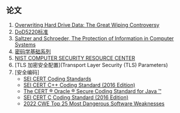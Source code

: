 ## 论文

1. [Overwriting Hard Drive Data: The Great Wiping Controversy](https://www.vidarholen.net/~vidar/overwriting_hard_drive_data.pdf)
2. [DoD5220标准]()
3. [Saltzer and Schroeder, The Protection of Information in Computer Systems](https://www.cs.virginia.edu/~evans/cs551/saltzer/)
4. [密码学基础系列](https://www.jianshu.com/p/035454204202)
5. [NIST COMPUTER SECURITY RESOURCE CENTER](https://csrc.nist.gov/publications)
6. [TLS 加密安全配置](Transport Layer Security (TLS) Parameters)
7. [安全编码]
     - [SEI CERT Coding Standards](https://wiki.sei.cmu.edu/confluence/display/seccode/SEI+CERT+Coding+Standards)
     - [SEI CERT C++ Coding Standard (2016 Edition)](https://resources.sei.cmu.edu/downloads/secure-coding/assets/sei-cert-cpp-coding-standard-2016-v01.pdf)
     - [The CERT ® Oracle ® Secure Coding Standard for Java ™](https://ptgmedia.pearsoncmg.com/images/9780321803955/samplepages/0321803957.pdf)
     - [SEI CERT C Coding Standard (2016 Edition)](https://resources.sei.cmu.edu/downloads/secure-coding/assets/sei-cert-c-coding-standard-2016-v01.pdf)
     - [2022 CWE Top 25 Most Dangerous Software Weaknesses](https://cwe.mitre.org/top25/archive/2022/2022_cwe_top25.html)
